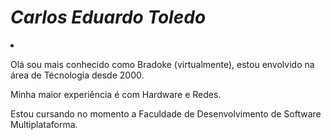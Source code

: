 <H1><i>Carlos Eduardo Toledo</i></H1>
<li>
<p>Olá sou mais conhecido como Bradoke (virtualmente), estou envolvido na área de Técnologia desde 2000.</p>
<p>Minha maior experiência é com Hardware e Redes.</p>
<p>Estou cursando no momento a Faculdade de Desenvolvimento de Software Multiplataforma.</p>
